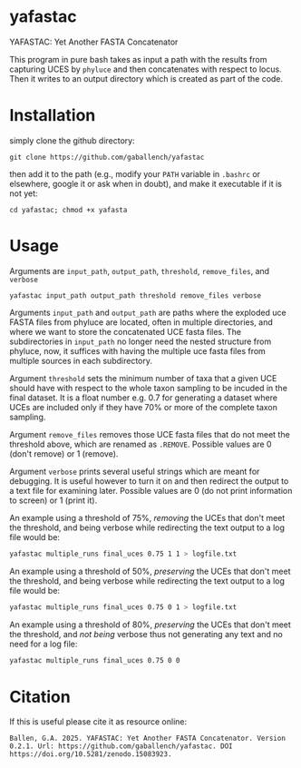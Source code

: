 # yafastac
YAFASTAC: Yet Another FASTA Concatenator

This program in pure bash takes as input a path with the results from capturing UCES by `phyluce` and then concatenates with respect to locus. Then it writes to an output directory which is created as part of the code.                                                                               

# Installation

simply clone the github directory:                                                                                                

```
git clone https://github.com/gaballench/yafastac                                                                                              
```

then add it to the path (e.g., modify your `PATH` variable in `.bashrc` or elsewhere, google it or ask when in doubt), and make it executable if it is not yet:                                                                               
```
cd yafastac; chmod +x yafasta                                                                                                                  
```

# Usage

Arguments are `input_path`, `output_path`, `threshold`, `remove_files`, and `verbose`

```
yafastac input_path output_path threshold remove_files verbose
```


Arguments `input_path` and `output_path` are paths where the exploded uce FASTA files from phyluce are located, often in multiple directories, and where we want to store the concatenated UCE fasta files. The subdirectories in `input_path` no longer need the nested structure from phyluce, now, it suffices with having the multiple uce fasta files from multiple sources in each subdirectory.

Argument `threshold` sets the minimum number of taxa that a given UCE should have with respect to the whole taxon sampling to be incuded in the final dataset. It is a float number e.g. 0.7 for generating a dataset where UCEs are included only if they have 70% or more of the complete taxon sampling.

Argument `remove_files` removes those UCE fasta files that do not meet the threshold above, which are renamed as `.REMOVE`. Possible values are 0 (don't remove) or 1 (remove).

Argument `verbose` prints several useful strings which are meant for debugging. It is useful however to turn it on and then redirect the output to a text file for examining later. Possible values are 0 (do not print information to screen) or 1 (print it).

An example using a threshold of 75%, _removing_ the UCEs that don't meet the threshold, and being verbose while redirecting the text output to a log file would be:

```bash
yafastac multiple_runs final_uces 0.75 1 1 > logfile.txt
```

An example using a threshold of 50%, _preserving_ the UCEs that don't meet the threshold, and being verbose while redirecting the text output to a log file would be:

```bash
yafastac multiple_runs final_uces 0.75 0 1 > logfile.txt
```

An example using a threshold of 80%, _preserving_ the UCEs that don't meet the threshold, and _not being_ verbose thus not generating any text and no need for a log file:

```bash
yafastac multiple_runs final_uces 0.75 0 0
```

# Citation

If this is useful please cite it as resource online:

```
Ballen, G.A. 2025. YAFASTAC: Yet Another FASTA Concatenator. Version 0.2.1. Url: https://github.com/gaballench/yafastac. DOI https://doi.org/10.5281/zenodo.15083923.
```
